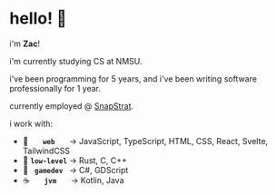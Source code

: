 # hello! 🌼
i'm **Zac**!

i'm currently studying CS at NMSU.

i've been programming for 5 years, and i've been writing software professionally for 1 year.  

currently employed @ [SnapStrat](https://www.snapstrat.com/).

i work with:
- 🍃 **`    web    `** → JavaScript, TypeScript, HTML, CSS, React, Svelte, TailwindCSS
- 🌳 **` low-level `** → Rust, C, C++
- 🌿 **`  gamedev  `** → C#, GDScript
- ☕️ **`    jvm    `** → Kotlin, Java
